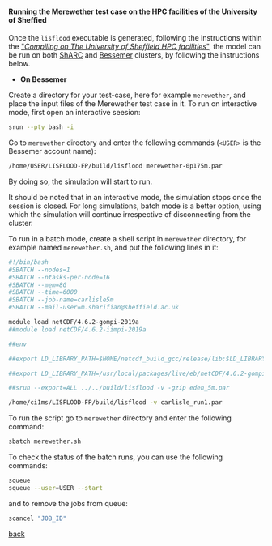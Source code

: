 #### Running the Merewether test case on the HPC facilities of the University of Sheffied

Once the `lisflood` executable is generated, following the instructions within the ["_Compiling on The University of Sheffield HPC facilities_"](/compile_hpc.md), 
the model can be run on both [ShARC](https://docs.hpc.shef.ac.uk/en/latest/sharc/index.html) and [Bessemer](https://docs.hpc.shef.ac.uk/en/latest/bessemer/index.html) clusters, by following the instructions below.

- **On Bessemer**

Create a directory for your test-case, here for example `merewether`, and place the input files of the Merewether test case in it. To run on interactive mode, first open an interactive seesion:

````bash
srun --pty bash -i
````

Go to `merewether` directory and enter the following commands (`<USER>` is the Bessemer account name):

````bash
/home/USER/LISFLOOD-FP/build/lisflood merewether-0p175m.par
````
By doing so, the simulation will start to run. 

It should be noted that in an interactive mode, the simulation stops once the session is closed. For long simulations, batch mode is a better option, using which the simulation will continue irrespective of disconnecting from the cluster.

To run in a batch mode, create a shell script in `merewether` directory, for example named `merewether.sh`, and put the following lines in it:

````bash
#!/bin/bash
#SBATCH --nodes=1
#SBATCH --ntasks-per-node=16
#SBATCH --mem=8G
#SBATCH --time=6000
#SBATCH --job-name=carlisle5m
#SBATCH --mail-user=m.sharifian@sheffield.ac.uk

module load netCDF/4.6.2-gompi-2019a
##module load netCDF/4.6.2-iimpi-2019a

##env

##export LD_LIBRARY_PATH=$HOME/netcdf_build_gcc/release/lib:$LD_LIBRARY_PATH

##export LD_LIBRARY_PATH=/usr/local/packages/live/eb/netCDF/4.6.2-gompi-2019a/lib64/libnetcdf.so.13:$LD_LIBRARY_PATH

##srun --export=ALL ../../build/lisflood -v -gzip eden_5m.par 

/home/ci1ms/LISFLOOD-FP/build/lisflood -v carlisle_run1.par
````

To run the script go to `merewether` directory and enter the following command:

````bash
sbatch merewether.sh
````

To check the status of the batch runs, you can use the following commands:

````bash
squeue
squeue --user=USER --start
````

and to remove the jobs from queue:

````bash
scancel "JOB_ID"
````

[back](/Merewether3.md)
